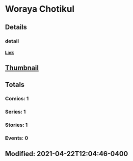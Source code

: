 # Woraya  Chotikul 
## Details
### detail
#### [Link](http://marvel.com/comics/creators/14257/woraya_chotikul?utm_campaign=apiRef&utm_source=225578a89fc76f3d20fbffda5d17a88d)
## [Thumbnail](http://i.annihil.us/u/prod/marvel/i/mg/b/40/image_not_available.jpg)
## Totals
### Comics: 1
### Series: 1
### Stories: 1
### Events: 0
## Modified: 2021-04-22T12:04:46-0400
